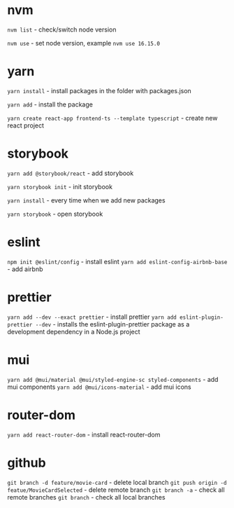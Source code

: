 # nvm 
`nvm list` - check/switch node version

`nvm use` - set node version, example `nvm use 16.15.0`

# yarn 
`yarn install` - install packages in the folder with packages.json

`yarn add` - install the package

`yarn create react-app frontend-ts --template typescript` - create new react project

# storybook

`yarn add @storybook/react` - add storybook

`yarn storybook init`  - init storybook

`yarn install` - every time when we add new packages

`yarn storybook` - open storybook

# eslint

`npm init @eslint/config` - install eslint
`yarn add eslint-config-airbnb-base` - add airbnb

# prettier 
`yarn add --dev --exact prettier` - install prettier
`yarn add eslint-plugin-prettier --dev` - installs the eslint-plugin-prettier package as a development dependency in a Node.js project

# mui
`yarn add @mui/material @mui/styled-engine-sc styled-components` - add mui components
`yarn add @mui/icons-material` - add mui icons

# router-dom
`yarn add react-router-dom` - install react-router-dom


# github

`git branch -d feature/movie-card` - delete local branch
`git push origin -d featue/MovieCardSelected` - delete remote branch
`git branch -a` - check all remote branches
`git branch` - check all local branches